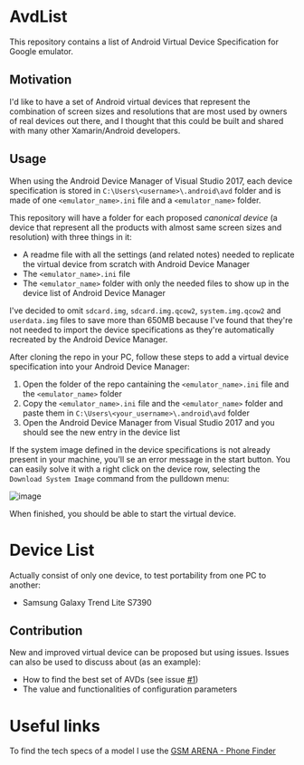 # AvdList
This repository contains a list of Android Virtual Device Specification for Google emulator.

## Motivation
I'd like to have a set of Android virtual devices that represent the combination of screen sizes and resolutions that are most used by owners of real devices out there, and I thought that this could be built and shared with many other Xamarin/Android developers.

## Usage
When using the Android Device Manager of Visual Studio 2017, each device specification is stored in `C:\Users\<username>\.android\avd` folder and is made of one `<emulator_name>.ini` file and a `<emulator_name>` folder.

This repository will have a folder for each proposed _canonical device_ (a device that represent all the products with almost same screen sizes and resolution) with three things in it:
- A readme file with all the settings (and related notes) needed to replicate the virtual device from scratch with Android Device Manager
- The `<emulator_name>.ini` file 
- The `<emulator_name>` folder with only the needed files to show up in the device list of Android Device Manager

I've decided to omit `sdcard.img`, `sdcard.img.qcow2`, `system.img.qcow2` and `userdata.img` files to save more than 650MB because I've found that they're not needed to import the device specifications as they're automatically recreated by the Android Device Manager.

After cloning the repo in your PC, follow these steps to add a virtual device specification into your Android Device Manager:
1. Open the folder of the repo cantaining the `<emulator_name>.ini` file and the `<emulator_name>` folder
2. Copy the `<emulator_name>.ini` file and the `<emulator_name>` folder and paste them in `C:\Users\<your_username>\.android\avd` folder
3. Open the Android Device Manager from Visual Studio 2017 and you should see the new entry in the device list

If the system image defined in the device specifications is not already present in your machine, you'll se an error message in the start button. You can easily solve it with a right click on the device row, selecting the `Download System Image` command from the pulldown menu:

![image](https://user-images.githubusercontent.com/139274/41085825-5763b54e-6a38-11e8-8147-4edbaf7fe232.png)

When finished, you should be able to start the virtual device.

# Device List
Actually consist of only one device, to test portability from one PC to another:

- Samsung Galaxy Trend Lite S7390

## Contribution
New and improved virtual device can be proposed but using issues.
Issues can also be used to discuss about (as an example):
- How to find the best set of AVDs (see issue [#1](https://github.com/ncarandini/AvdList/issues/1))
- The value and functionalities of configuration parameters

# Useful links
To find the tech specs of a model I use the [GSM ARENA - Phone Finder](https://www.gsmarena.com/search.php3?)
